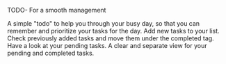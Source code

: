 TODO- For a smooth management

A simple "todo" to help you through your busy day, so that you can remember and prioritize your tasks for the day.
Add new tasks to your list.
Check previously added tasks and move them under the completed tag.
Have a look at your pending tasks.
A clear and separate view for your pending and completed tasks.
